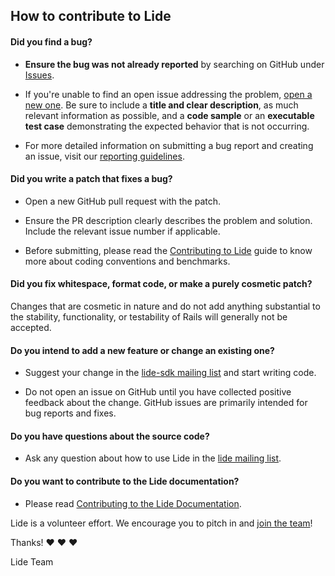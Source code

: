 ## How to contribute to Lide 

#### **Did you find a bug?**

* **Ensure the bug was not already reported** by searching on GitHub under [Issues](https://github.com/lidesdk/shell/issues).

* If you're unable to find an open issue addressing the problem, [open a new one](https://github.com/lidesdk/shell/issues/new). Be sure to include a **title and clear description**, as much relevant information as possible, and a **code sample** or an **executable test case** demonstrating the expected behavior that is not occurring.

* For more detailed information on submitting a bug report and creating an issue, visit our [reporting guidelines](http://lidesdk.rtdf.org/contributing_to_lide.html#reporting-an-issue).

#### **Did you write a patch that fixes a bug?**

* Open a new GitHub pull request with the patch.

* Ensure the PR description clearly describes the problem and solution. Include the relevant issue number if applicable.

* Before submitting, please read the [Contributing to Lide](http://lidesdk.rftd.org/contributing_to_lide.html) guide to know more about coding conventions and benchmarks.

#### **Did you fix whitespace, format code, or make a purely cosmetic patch?**

Changes that are cosmetic in nature and do not add anything substantial to the stability, functionality, or testability of Rails will generally not be accepted.

#### **Do you intend to add a new feature or change an existing one?**

* Suggest your change in the [lide-sdk mailing list](https://groups.google.com/forum/?fromgroups#!forum/lidesdk) and start writing code.

* Do not open an issue on GitHub until you have collected positive feedback about the change. GitHub issues are primarily intended for bug reports and fixes.

#### **Do you have questions about the source code?**

* Ask any question about how to use Lide in the [lide mailing list](https://groups.google.com/forum/?fromgroups#!forum/lidesdk-talk).

#### **Do you want to contribute to the Lide documentation?**

* Please read [Contributing to the Lide Documentation](http://lidesdk.rftd.org/contributing_to_lidesdk.html#contributing-to-the-lide-documentation).

Lide is a volunteer effort. We encourage you to pitch in and [join the team](http://contributors.lide.org)!

Thanks! :heart: :heart: :heart:

Lide Team


